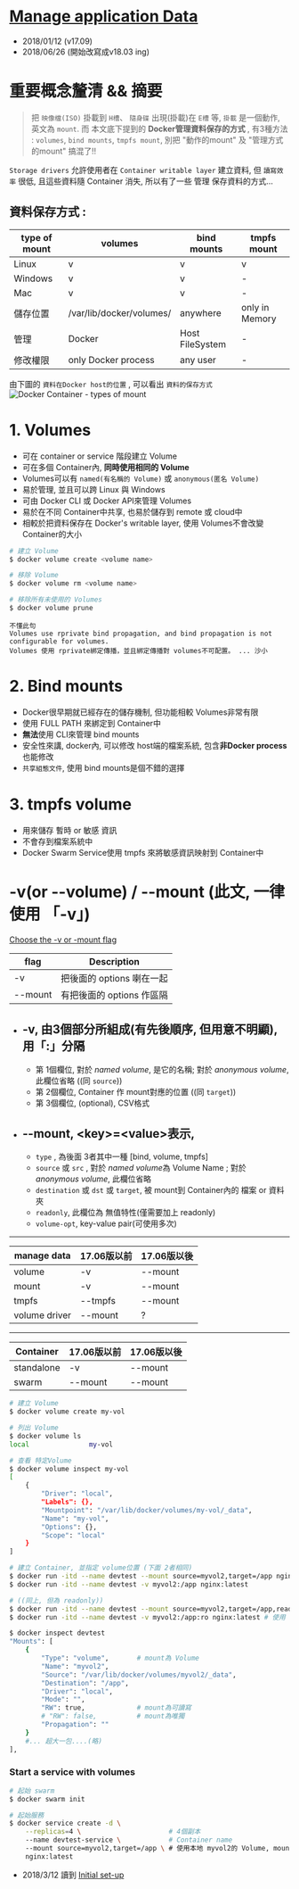 # [Manage application Data](https://docs.docker.com/storage/)
- 2018/01/12 (v17.09)
- 2018/06/26 (開始改寫成v18.03 ing)

# 重要概念釐清 && 摘要

> 把 `映像檔(ISO)` 掛載到 `H槽`、 `隨身碟` 出現(掛載)在 `E槽` 等, `掛載` 是一個動作, 英文為 `mount`. 而 本文底下提到的 **Docker管理資料保存的方式** , 有3種方法 : `volumes`, `bind mounts`, `tmpfs mount`, 別把 "動作的mount" 及 "管理方式的mount" 搞混了!!

`Storage drivers` 允許使用者在 `Container writable layer` 建立資料, 但 `讀寫效率` 很低, 且這些資料隨 Container 消失, 所以有了一些 管理 保存資料的方式...


## 資料保存方式 : 
type of mount | volumes | bind mounts | tmpfs mount
------------- | ------- | ----------- | -----------
Linux         | v       | v           | v
Windows       | v       | v           | -
Mac           | v       | v           | -
儲存位置      | /var/lib/docker/volumes/ | anywhere        | only in Memory
管理          | Docker                   | Host FileSystem | -
修改權限      | only Docker process      | any user        | -

由下圖的 `資料在Docker host的位置` , 可以看出 `資料的保存方式` <br>
![Docker Container - types of mount](https://docs.docker.com/storage/images/types-of-mounts.png)


# 1. Volumes
- 可在 container or service 階段建立 Volume
- 可在多個 Container內, **同時使用相同的 Volume**
- Volumes可以有 `named(有名稱的 Volume)` 或 `anonymous(匿名 Volume)` 
- 易於管理, 並且可以跨 Linux 與 Windows
- 可由 Docker CLI 或 Docker API來管理 Volumes
- 易於在不同 Container中共享, 也易於儲存到 remote 或 cloud中
- 相較於把資料保存在 Docker's writable layer, 使用 Volumes不會改變 Container的大小


```sh
# 建立 Volume
$ docker volume create <volume name>

# 移除 Volume
$ docker volume rm <volume name>

# 移除所有未使用的 Volumes
$ docker volume prune
```

```
不懂此句 
Volumes use rprivate bind propagation, and bind propagation is not configurable for volumes.
Volumes 使用 rprivate綁定傳播，並且綁定傳播對 volumes不可配置。 ... 沙小
```


# 2. Bind mounts
- Docker很早期就已經存在的儲存機制, 但功能相較 Volumes非常有限
- 使用 FULL PATH 來綁定到 Container中
- **無法**使用 CLI來管理 bind mounts
- 安全性來講, docker內, 可以修改 host端的檔案系統, 包含**非Docker process**也能修改
- `共享組態文件`, 使用 bind mounts是個不錯的選擇

# 3. tmpfs volume
- 用來儲存 暫時 or 敏感 資訊
- 不會存到檔案系統中
- Docker Swarm Service使用 tmpfs 來將敏感資訊映射到 Container中



# -v(or --volume) / --mount  (此文, 一律使用 「-v」)
[Choose the -v or -mount flag](https://docs.docker.com/v17.09/engine/admin/volumes/volumes/#choose-the--v-or-mount-flag)

flag    | Description
------- | ----------------------------
-v      | 把後面的 options 喇在一起
--mount | 有把後面的 options 作區隔

- -v, 由3個部分所組成(有先後順序, 但用意不明顯), 用「:」分隔
    -
    - 第 1個欄位, 對於 *named volume*, 是它的名稱; 對於 *anonymous volume*, 此欄位省略 ((同 `source`))
    - 第 2個欄位, Container 作 mount對應的位置 ((同 `target`))
    - 第 3個欄位, (optional), CSV格式

- --mount, \<key>=\<value>表示, 
    -
    - `type` , 為後面 3者其中一種 [bind, volume, tmpfs]
    - `source` 或 `src` , 對於 *named volume*為 Volume Name ; 對於 *anonymous volume*, 此欄位省略
    - `destination` 或 `dst` 或 `target`, 被 mount到 Container內的 檔案 or 資料夾
    - `readonly`, 此欄位為 無值特性(僅需要加上 readonly)
    - `volume-opt`, key-value pair(可使用多次)

<hr>

manage data   | 17.06版以前 | 17.06版以後
------------- | ---------- | -----------
volume        | -v         | --mount
mount         | -v         | --mount
tmpfs         | --tmpfs    | --mount
volume driver | --mount    | ?

<hr>

Container  | 17.06版以前 | 17.06版以後
---------- | ----------- | ---
standalone | -v          | --mount
swarm      | --mount     | --mount

```sh
# 建立 Volume
$ docker volume create my-vol

# 列出 Volume
$ docker volume ls
local               my-vol

# 查看 特定Volume
$ docker volume inspect my-vol
[
    {
        "Driver": "local",
        "Labels": {},
        "Mountpoint": "/var/lib/docker/volumes/my-vol/_data",
        "Name": "my-vol",
        "Options": {},
        "Scope": "local"
    }
]

# 建立 Container, 並指定 volume位置 (下面 2者相同)
$ docker run -itd --name devtest --mount source=myvol2,target=/app nginx:latest
$ docker run -itd --name devtest -v myvol2:/app nginx:latest

# ((同上, 但為 readonly))
$ docker run -itd --name devtest --mount source=myvol2,target=/app,readonly nginx:latest    # 使用 readonly
$ docker run -itd --name devtest -v myvol2:/app:ro nginx:latest # 使用 ro

$ docker inspect devtest
"Mounts": [
    {
        "Type": "volume",       # mount為 Volume
        "Name": "myvol2",
        "Source": "/var/lib/docker/volumes/myvol2/_data",
        "Destination": "/app",
        "Driver": "local",
        "Mode": "",
        "RW": true,             # mount為可讀寫
        # "RW": false,          # mount為唯獨
        "Propagation": ""
    }
    #... 超大一包....(略)
],
```

### Start a service with volumes
```sh
# 起始 swarm
$ docker swarm init

# 起始服務
$ docker service create -d \
    --replicas=4 \                      # 4個副本
    --name devtest-service \            # Container name
    --mount source=myvol2,target=/app \ # 使用本地 myvol2的 Volume, mount的本地位址
    nginx:latest
```

- 2018/3/12 讀到
[Initial set-up](https://docs.docker.com/v17.09/engine/admin/volumes/volumes/#initial-set-up)

